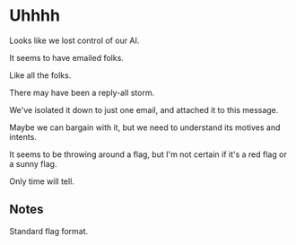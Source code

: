 # Uhhhh
Looks like we lost control of our AI.

It seems to have emailed folks.



Like all the folks.

There may have been a reply-all storm.

We've isolated it down to just one email, and attached it to this message.

Maybe we can bargain with it, but we need to understand its motives and intents.

It seems to be throwing around a flag, but I'm not certain if it's a red flag or a sunny flag.

Only time will tell.

## Notes
Standard flag format.
